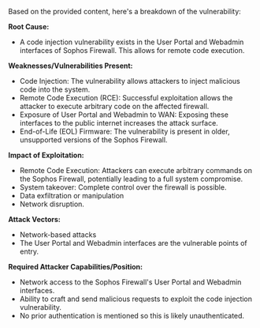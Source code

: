 Based on the provided content, here's a breakdown of the vulnerability:

**Root Cause:**
- A code injection vulnerability exists in the User Portal and Webadmin interfaces of Sophos Firewall. This allows for remote code execution.

**Weaknesses/Vulnerabilities Present:**
- Code Injection: The vulnerability allows attackers to inject malicious code into the system.
- Remote Code Execution (RCE): Successful exploitation allows the attacker to execute arbitrary code on the affected firewall.
- Exposure of User Portal and Webadmin to WAN: Exposing these interfaces to the public internet increases the attack surface.
- End-of-Life (EOL) Firmware: The vulnerability is present in older, unsupported versions of the Sophos Firewall.

**Impact of Exploitation:**
- Remote Code Execution: Attackers can execute arbitrary commands on the Sophos Firewall, potentially leading to a full system compromise.
- System takeover: Complete control over the firewall is possible.
- Data exfiltration or manipulation
- Network disruption.

**Attack Vectors:**
- Network-based attacks
- The User Portal and Webadmin interfaces are the vulnerable points of entry.

**Required Attacker Capabilities/Position:**
- Network access to the Sophos Firewall's User Portal and Webadmin interfaces.
- Ability to craft and send malicious requests to exploit the code injection vulnerability.
- No prior authentication is mentioned so this is likely unauthenticated.